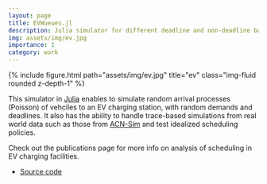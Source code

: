 ```yaml
---
layout: page
title: EVWueues.jl
description: Julia simulator for different deadline and non-deadline based EV charging policies
img: assets/img/ev.jpg
importance: 1
category: work
---
```


<div class="col-sm-8 mt-8 mt-md-0">
    {% include figure.html path="assets/img/ev.jpg" title="ev" class="img-fluid rounded z-depth-1" %}
</div>

This simulator in [Julia](https://julialang.org/) enables to simulate random arrival processes (Poisson) of vehciles to an EV charging station, with random demands and deadlines. It also has the ability to handle trace-based simulations from real world data such as those from [ACN-Sim](https://ev.caltech.edu/simulator) and test idealized scheduling policies.

Check out the publications page for more info on analysis of scheduling in EV charging facilities.

* [Source code](https://github.com/Grupo-MATE/EVQueues.jl)
